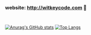 ### website: http://witkeycode.com 👋
<br/>

[![Anurag's GitHub stats](https://github-readme-stats.vercel.app/api?username=wenlng&show_icons=true?count_private=true&hide=contribs)](https://github.com/wenlng)
[![Top Langs](https://github-readme-stats.vercel.app/api/top-langs/?username=wenlng&layout=compact)](https://github.com/wenlng)
